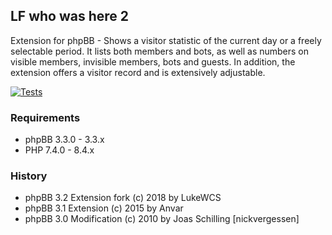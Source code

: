 ## LF who was here 2
Extension for phpBB - Shows a visitor statistic of the current day or a freely selectable period. It lists both members and bots, as well as numbers on visible members, invisible members, bots and guests. In addition, the extension offers a visitor record and is extensively adjustable.

[![Tests](https://github.com/LukeWCS/lf-who-was-here-2/actions/workflows/tests.yml/badge.svg)](https://github.com/LukeWCS/lf-who-was-here-2/actions/workflows/tests.yml)

### Requirements
* phpBB 3.3.0 - 3.3.x
* PHP 7.4.0 - 8.4.x

### History
* phpBB 3.2 Extension fork (c) 2018 by LukeWCS
* phpBB 3.1 Extension (c) 2015 by Anvar
* phpBB 3.0 Modification (c) 2010 by Joas Schilling [nickvergessen]
